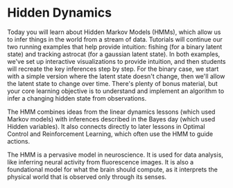 # Hidden Dynamics


Today you will learn about Hidden Markov Models (HMMs), which allow us to infer things in the world from a stream of data. Tutorials will continue our two running examples that help provide intuition: fishing (for a binary latent state) and tracking astrocat (for a gaussian latent state). In both examples, we've set up interactive visualizations to provide intuition, and then students will recreate the key inferences step by step. For the binary case, we start with a simple version where the latent state doesn't change, then we'll allow the latent state to change over time. There's plenty of bonus material, but your core learning objective is to understand and implement an algorithm to infer a changing hidden state from observations.

The HMM combines ideas from the linear dynamics lessons (which used Markov models) with inferences described in the Bayes day (which used Hidden variables). It also connects directly to later lessons in Optimal Control and Reinforcement Learning, which often use the HMM to guide actions.

The HMM is a pervasive model in neuroscience. It is used for data analysis, like inferring neural activity from fluorescence images. It is also a foundational model for what the brain should compute, as it interprets the physical world that is observed only through its senses.

